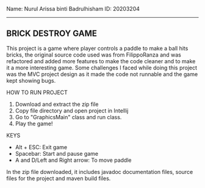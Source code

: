 
Name: Nurul Arissa binti Badrulhisham
ID: 20203204

----------------------
BRICK DESTROY GAME
----------------------

This project is a game where player controls a paddle to make a ball hits bricks,
the original source code used was from FilippoRanza and was refactored and added more
features to make the code cleaner and to make it a more interesting game. Some challenges
I faced while doing this project was the MVC project design as it made the code not runnable and
the game kept showing bugs.


HOW TO RUN PROJECT
1. Download and extract the zip file
2. Copy file directory and open project in Intellij
3. Go to "GraphicsMain" class and run class.
4. Play the game!

KEYS

- Alt + ESC: Exit game
- Spacebar: Start and pause game
- A and D/Left and Right arrow: To move paddle


In the zip file downloaded, it includes javadoc documentation files, source files for the project
and maven build files.